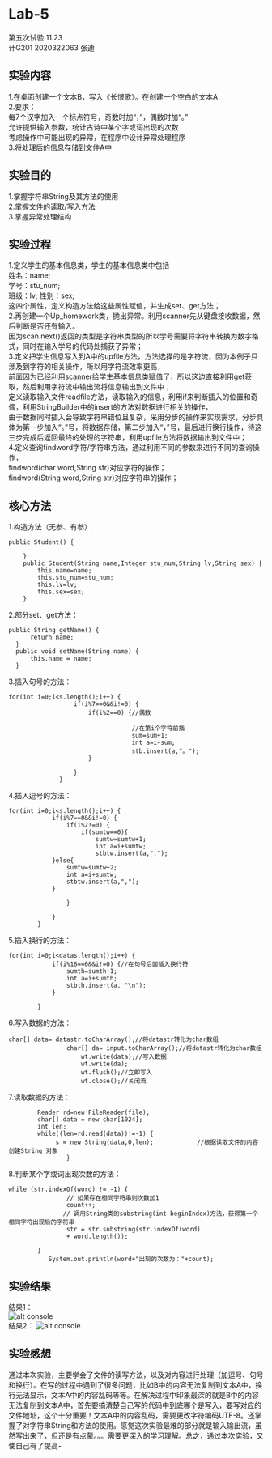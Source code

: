 # Lab-5
第五次试验 11.23  
计G201 2020322063 张迪  
## 实验内容  
1.在桌面创建一个文本B，写入《长恨歌》。在创建一个空白的文本A  
2.要求：  
每7个汉字加入一个标点符号，奇数时加“，”，偶数时加“。”  
允许提供输入参数，统计古诗中某个字或词出现的次数  
考虑操作中可能出现的异常，在程序中设计异常处理程序  
3.将处理后的信息存储到文件A中  

## 实验目的  
1.掌握字符串String及其方法的使用  
2.掌握文件的读取/写入方法  
3.掌握异常处理结构

## 实验过程  
1.定义学生的基本信息类，学生的基本信息类中包括  
姓名：name;  
学号：stu_num;  
班级：lv; 
性别：sex;   
这四个属性，定义构造方法给这些属性赋值，并生成set、get方法；    
2.再创建一个Up_homework类，抛出异常。利用scanner先从键盘接收数据，然后判断是否还有输入。  
因为scan.next()返回的类型是字符串类型的所以学号需要将字符串转换为数字格式，同时在输入学号的代码处捕获了异常；    
3.定义把学生信息写入到A中的upfile方法，方法选择的是字符流，因为本例子只涉及到字符的相关操作，所以用字符流效率更高，   
前面因为已经利用scanner给学生基本信息类赋值了，所以这边直接利用get获取，然后利用字符流中输出流将信息输出到文件中；  
定义读取输入文件readfile方法，读取输入的信息，利用if来判断插入的位置和奇偶，利用StringBuilder中的insert的方法对数据进行相关的操作，  
由于数据同时插入会导致字符串错位且复杂，采用分步的操作来实现需求，分步具体为第一步加入“。”号，将数据存储，第二步加入“，”号，最后进行换行操作，待这三步完成后返回最终的处理的字符串，利用upfile方法将数据输出到文件中；  
4.定义查询findword字符/字符串方法，通过利用不同的参数来进行不同的查询操作，  
findword(char word,String str)对应字符的操作；  
findword(String word,String str)对应字符串的操作；  

## 核心方法  
1.构造方法（无参、有参）：  
```
public Student() {
		
	}
	public Student(String name,Integer stu_num,String lv,String sex) {
		this.name=name;
		this.stu_num=stu_num;
		this.lv=lv;
		this.sex=sex;
	}
  ```
  2.部分set、get方法：  
  ```
  public String getName() {
		return name;
	}
	public void setName(String name) {
		this.name = name;
	}
  ```
  3.插入句号的方法：
  ```
  for(int i=0;i<s.length();i++) {
					if(i%7==0&&i!=0) {
						if(i%2==0) {//偶数
								
						        	//在第i个字符前插
									sum=sum+1;
									int a=i+sum;
									stb.insert(a,"。");
						}

					}
				}
```
4.插入逗号的方法：
```
for(int i=0;i<s.length();i++) {
			if(i%7==0&&i!=0) {
				if(i%2!=0) {
					if(sumtw==0){
						sumtw=sumtw+1;
						int a=i+sumtw;
						stbtw.insert(a,",");
			}else{
				sumtw=sumtw+2;
				int a=i+sumtw;
				stbtw.insert(a,",");
			}
								
				}

			}
		}
```
5.插入换行的方法：
```
for(int i=0;i<datas.length();i++) {
			if(i%16==0&&i!=0) {//在句号后面插入换行符
				sumth=sumth+1;
				int a=i+sumth;
				stbth.insert(a, "\n");
			}

		}
```
6.写入数据的方法：
```
char[] data= datastr.toCharArray();//将datastr转化为char数组
	   	      	char[] da= input.toCharArray();//将datastr转化为char数组
	   	       		wt.write(data);//写入数据
	   	       		wt.write(da);
	   	       		wt.flush();//立即写入
	   	       		wt.close();//关闭流
```
7.读取数据的方法：
```
		Reader rd=new FileReader(file);
		char[] data = new char[1024];
		int len;
		while((len=rd.read(data))!=-1) {
			 s = new String(data,0,len);			//根据读取文件的内容创建String 对象
				}
```
8.判断某个字或词出现次数的方法：
```
while (str.indexOf(word) != -1) {
	            // 如果存在相同字符串则次数加1
	            count++;
	           // 调用String类的substring(int beginIndex)方法，获得第一个相同字符出现后的字符串
	            str = str.substring(str.indexOf(word)
	            + word.length());
	
		}
	       System.out.println(word+"出现的次数为："+count);
```

## 实验结果
结果1：  
![alt console](https://m.qpic.cn/psc?/V50ini880vFPiW2LYxFK2RoQRD3UEErn/bqQfVz5yrrGYSXMvKr.cqViWeg6HBQ*TGdsH1ziwaDQ4z5Ce*wTUT5c3E5*sEUoEBgHQUFsqpXjLTISkJdCXA52nQn6r7PqZxLLGn6H.ppc!/b&bo=qgJSAQAAAAADB9k!&rf=viewer_4)  
结果2：
![alt console](https://m.qpic.cn/psc?/V50ini880vFPiW2LYxFK2RoQRD3UEErn/bqQfVz5yrrGYSXMvKr.cqe1ChMD7qqdE8uqjio9kJdw1ubKXfReOHosKAuiTCr1meRCnQ9d6*.smy8orGNlvZd*FPry0Zr8o4LkNEpyKoUA!/b&bo=owasAwAAAAABByo!&rf=viewer_4)

## 实验感想  
通过本次实验，主要学会了文件的读写方法，以及对内容进行处理（加逗号、句号和换行）。在写的过程中遇到了很多问题，比如B中的内容无法复制到文本A中，换行无法显示，文本A中的内容乱码等等。在解决过程中印象最深的就是B中的内容无法复制到文本A中，首先要搞清楚自己写的代码中到底哪个是写入，要写对应的文件地址，这个十分重要！文本A中的内容乱码，需要更改字符编码UTF-8。还掌握了对字符串String和方法的使用。感觉这次实验最难的部分就是输入输出流，虽然写出来了，但还是有点蒙。。。需要更深入的学习理解。总之，通过本次实验，又使自己有了提高~
